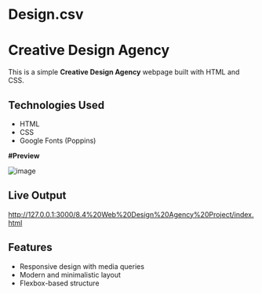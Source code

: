 # Design.csv
# Creative Design Agency

This is a simple **Creative Design Agency** webpage built with HTML and CSS.

##  Technologies Used
- HTML
- CSS
- Google Fonts (Poppins)

**#Preview**

![image](https://github.com/user-attachments/assets/be7be292-9582-4d7f-af95-c71c285859c5)

## Live Output
http://127.0.0.1:3000/8.4%20Web%20Design%20Agency%20Project/index.html


## Features
- Responsive design with media queries
- Modern and minimalistic layout
- Flexbox-based structure

